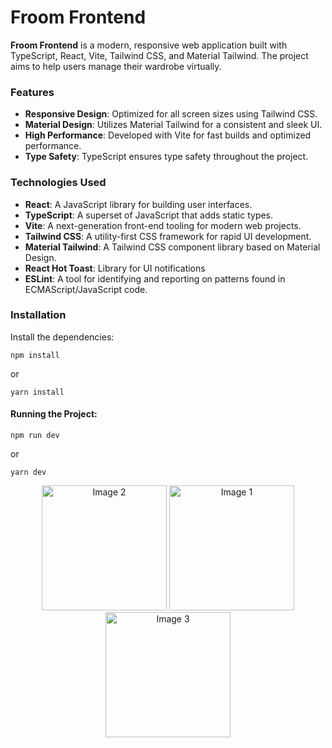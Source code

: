 # Froom Frontend

**Froom Frontend** is a modern, responsive web application built with TypeScript, React, Vite, Tailwind CSS, and Material Tailwind. The project aims to help users manage their wardrobe virtually.

### Features
- **Responsive Design**: Optimized for all screen sizes using Tailwind CSS.
- **Material Design**: Utilizes Material Tailwind for a consistent and sleek UI.
- **High Performance**: Developed with Vite for fast builds and optimized performance.
- **Type Safety**: TypeScript ensures type safety throughout the project.

### Technologies Used
- **React**: A JavaScript library for building user interfaces.
- **TypeScript**: A superset of JavaScript that adds static types.
- **Vite**: A next-generation front-end tooling for modern web projects.
- **Tailwind CSS**: A utility-first CSS framework for rapid UI development.
- **Material Tailwind**: A Tailwind CSS component library based on Material Design.
- **React Hot Toast**: Library for UI notifications
- **ESLint**: A tool for identifying and reporting on patterns found in ECMAScript/JavaScript code.

### Installation
Install the dependencies:
```
npm install
```
or
```
yarn install
```

#### Running the Project:
```
npm run dev
```
or
```
yarn dev
```

<p align="center">
   <img src="https://github.com/user-attachments/assets/b5fc8486-f5f7-4e80-921a-c5087626d4d3" alt="Image 2" width="200" />
   <img src="https://github.com/user-attachments/assets/836b02a7-e114-461c-af03-c2264c9635b3" alt="Image 1" width="200" />
   <img src="https://github.com/user-attachments/assets/a193ca79-340a-4692-b9b4-56a66f9e2530" alt="Image 3" width="200" />
</p>

